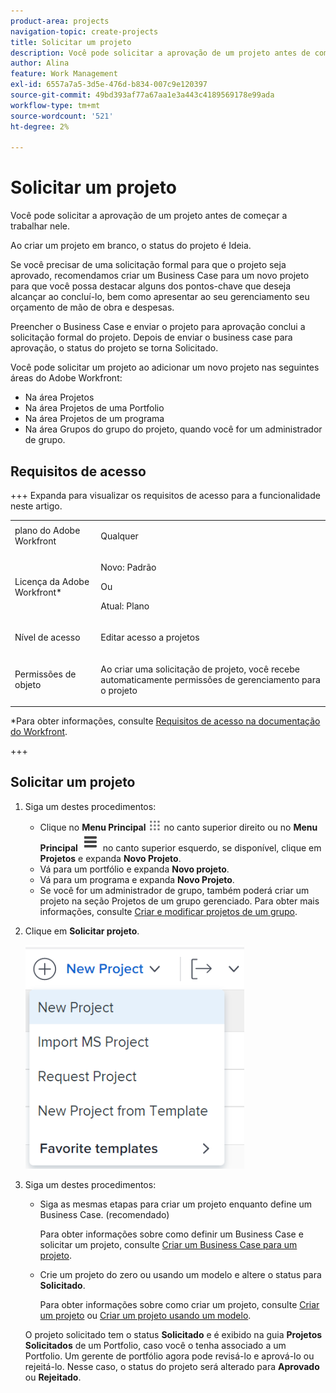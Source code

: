 ```yaml
---
product-area: projects
navigation-topic: create-projects
title: Solicitar um projeto
description: Você pode solicitar a aprovação de um projeto antes de começar a trabalhar nele. Recomendamos criar um Business Case para um novo projeto para que você possa destacar alguns dos pontos-chave que deseja alcançar ao concluí-lo, bem como apresentar à sua equipe de gerenciamento seu orçamento de mão de obra e despesas. Preencher o Business Case e enviar o projeto para aprovação conclui a solicitação formal do projeto. Depois de enviar o business case para aprovação, o status do projeto se torna Solicitado.
author: Alina
feature: Work Management
exl-id: 6557a7a5-3d5e-476d-b834-007c9e120397
source-git-commit: 49bd393af77a67aa1e3a443c4189569178e99ada
workflow-type: tm+mt
source-wordcount: '521'
ht-degree: 2%

---
```


# Solicitar um projeto

<!--Audited: April 2024-->

Você pode solicitar a aprovação de um projeto antes de começar a trabalhar nele.

Ao criar um projeto em branco, o status do projeto é Ideia.

Se você precisar de uma solicitação formal para que o projeto seja aprovado, recomendamos criar um Business Case para um novo projeto para que você possa destacar alguns dos pontos-chave que deseja alcançar ao concluí-lo, bem como apresentar ao seu gerenciamento seu orçamento de mão de obra e despesas.

Preencher o Business Case e enviar o projeto para aprovação conclui a solicitação formal do projeto. Depois de enviar o business case para aprovação, o status do projeto se torna Solicitado.

Você pode solicitar um projeto ao adicionar um novo projeto nas seguintes áreas do Adobe Workfront:

* Na área Projetos
* Na área Projetos de uma Portfolio
* Na área Projetos de um programa
* Na área Grupos do grupo do projeto, quando você for um administrador de grupo.

## Requisitos de acesso

+++ Expanda para visualizar os requisitos de acesso para a funcionalidade neste artigo.

<table style="table-layout:auto"> 
 <col> 
 <col> 
 <tbody> 
  <tr> 
   <td role="rowheader">plano do Adobe Workfront</td> 
   <td> <p>Qualquer</p> </td> 
  </tr> 
  <tr> 
   <td role="rowheader"> <p role="rowheader">Licença da Adobe Workfront*</p> </td> 
   <td> <p>Novo: Padrão </p>
   Ou
   <p>Atual: Plano </p>
   </td> 
  </tr> 
  <tr> 
   <td role="rowheader">Nível de acesso</td> 
   <td> <p>Editar acesso a projetos</p> </td> 
  </tr> 
  <tr> 
   <td role="rowheader">Permissões de objeto</td> 
   <td> <p>Ao criar uma solicitação de projeto, você recebe automaticamente permissões de gerenciamento para o projeto </p> </td> 
  </tr> 
 </tbody> 
</table>

*Para obter informações, consulte [Requisitos de acesso na documentação do Workfront](/help/quicksilver/administration-and-setup/add-users/access-levels-and-object-permissions/access-level-requirements-in-documentation.md).

+++

## Solicitar um projeto

1. Siga um destes procedimentos:

   * Clique no **Menu Principal** ![](assets/main-menu-icon.png) no canto superior direito ou no **Menu Principal** ![](assets/lines-main-menu.png) no canto superior esquerdo, se disponível, clique em **Projetos** e expanda **Novo Projeto**.
   * Vá para um portfólio e expanda **Novo projeto**.
   * Vá para um programa e expanda **Novo Projeto**.
   * Se você for um administrador de grupo, também poderá criar um projeto na seção Projetos de um grupo gerenciado. Para obter mais informações, consulte [Criar e modificar projetos de um grupo](../../../administration-and-setup/manage-groups/work-with-group-objects/create-and-modify-a-groups-projects.md).

1. Clique em **Solicitar projeto**.

   ![](assets/new-project-dropdown-nwe-350x358.png)

1. Siga um destes procedimentos:

   * Siga as mesmas etapas para criar um projeto enquanto define um Business Case. (recomendado)

     Para obter informações sobre como definir um Business Case e solicitar um projeto, consulte [Criar um Business Case para um projeto](../../../manage-work/projects/define-a-business-case/create-business-case.md).

   * Crie um projeto do zero ou usando um modelo e altere o status para **Solicitado**.

     Para obter informações sobre como criar um projeto, consulte [Criar um projeto](../../../manage-work/projects/create-projects/create-project.md) ou [Criar um projeto usando um modelo](../../../manage-work/projects/create-projects/create-project-from-template.md).

   O projeto solicitado tem o status **Solicitado** e é exibido na guia **Projetos Solicitados** de um Portfolio, caso você o tenha associado a um Portfolio. Um gerente de portfólio agora pode revisá-lo e aprová-lo ou rejeitá-lo. Nesse caso, o status do projeto será alterado para **Aprovado** ou **Rejeitado**.
